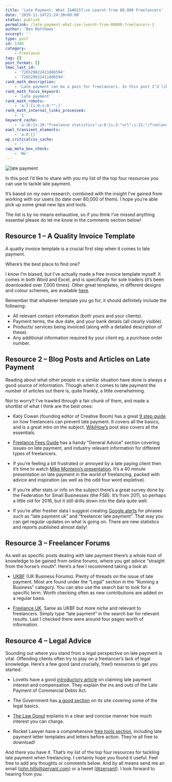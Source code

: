 ```yaml
---
title: 'Late Payment: What I&#8217;ve Learnt from 80,000 Freelancers'
date: '2019-11-14T21:24:38+00:00'
status: publish
permalink: /late-payment-what-ive-learnt-from-80000-freelancers-2
author: 'Ben Matthews'
excerpt: ''
type: post
id: 5386
category:
    - Freelance
tag: []
post_format: []
tmac_last_id:
    - '726529822411886594'
    - '726529822411886594'
rank_math_description:
    - 'Late payment can be a pain for freelancers. In this post I’d like to share with you my list of the top four resources you can use to tackle late payment.'
rank_math_focus_keyword:
    - 'late payment'
rank_math_robots:
    - 'a:1:{i:0;s:0:"";}'
rank_math_internal_links_processed:
    - '1'
keyword_cache:
    - 'a:16:{s:20:"freelance statistics";a:8:{s:3:"url";s:21:"/freelance-statistics";s:5:"times";s:0:"";s:7:"between";s:0:"";s:6:"before";s:0:"";s:5:"after";s:0:"";s:4:"case";N;s:8:"nofollow";N;s:9:"newwindow";N;}s:19:"freelance portfolio";a:8:{s:3:"url";s:30:"/courses/freelance-portfolios/";s:5:"times";s:0:"";s:7:"between";s:0:"";s:6:"before";s:0:"";s:5:"after";s:0:"";s:4:"case";N;s:8:"nofollow";N;s:9:"newwindow";N;}s:19:"accounting software";a:8:{s:3:"url";s:33:"/best-online-accounting-software/";s:5:"times";s:0:"";s:7:"between";s:0:"";s:6:"before";s:0:"";s:5:"after";s:0:"";s:4:"case";N;s:8:"nofollow";N;s:9:"newwindow";N;}s:19:"freelance community";a:8:{s:3:"url";s:20:"/freelance-community";s:5:"times";s:0:"";s:7:"between";s:0:"";s:6:"before";s:0:"";s:5:"after";s:0:"";s:4:"case";N;s:8:"nofollow";N;s:9:"newwindow";N;}s:19:"freelance questions";a:8:{s:3:"url";s:20:"/freelance-community";s:5:"times";s:0:"";s:7:"between";s:0:"";s:6:"before";s:0:"";s:5:"after";s:0:"";s:4:"case";N;s:8:"nofollow";N;s:9:"newwindow";N;}s:18:"freelance expenses";a:8:{s:3:"url";s:19:"/freelance-expenses";s:5:"times";s:0:"";s:7:"between";s:0:"";s:6:"before";s:0:"";s:5:"after";s:0:"";s:4:"case";N;s:8:"nofollow";N;s:9:"newwindow";N;}s:18:"freelance training";a:8:{s:3:"url";s:8:"/courses";s:5:"times";s:0:"";s:7:"between";s:0:"";s:6:"before";s:0:"";s:5:"after";s:0:"";s:4:"case";N;s:8:"nofollow";N;s:9:"newwindow";N;}s:15:"freelance tools";a:8:{s:3:"url";s:21:"/best-freelance-tools";s:5:"times";s:0:"";s:7:"between";s:0:"";s:6:"before";s:0:"";s:5:"after";s:0:"";s:4:"case";N;s:8:"nofollow";N;s:9:"newwindow";N;}s:15:"freelance rates";a:8:{s:3:"url";s:16:"/freelance-rates";s:5:"times";s:0:"";s:7:"between";s:0:"";s:6:"before";s:0:"";s:5:"after";s:0:"";s:4:"case";N;s:8:"nofollow";N;s:9:"newwindow";N;}s:14:"freelance work";a:8:{s:3:"url";s:15:"/freelance-work";s:5:"times";s:0:"";s:7:"between";s:0:"";s:6:"before";s:0:"";s:5:"after";s:0:"";s:4:"case";N;s:8:"nofollow";N;s:9:"newwindow";N;}s:14:"freelance jobs";a:8:{s:3:"url";s:15:"/freelance-jobs";s:5:"times";s:0:"";s:7:"between";s:0:"";s:6:"before";s:0:"";s:5:"after";s:0:"";s:4:"case";N;s:8:"nofollow";N;s:9:"newwindow";N;}s:13:"balance sheet";a:8:{s:3:"url";s:46:"https://freetrain.co/balance-sheet-definition/";s:5:"times";s:0:"";s:7:"between";s:0:"";s:6:"before";s:0:"";s:5:"after";s:0:"";s:4:"case";N;s:8:"nofollow";N;s:9:"newwindow";N;}s:7:"courses";a:8:{s:3:"url";s:8:"/courses";s:5:"times";s:0:"";s:7:"between";s:0:"";s:6:"before";s:0:"";s:5:"after";s:0:"";s:4:"case";N;s:8:"nofollow";N;s:9:"newwindow";N;}s:5:"rates";a:8:{s:3:"url";s:16:"/freelance-rates";s:5:"times";s:0:"";s:7:"between";s:0:"";s:6:"before";s:0:"";s:5:"after";s:0:"";s:4:"case";N;s:8:"nofollow";N;s:9:"newwindow";N;}s:4:"ir35";a:8:{s:3:"url";s:5:"/ir35";s:5:"times";s:0:"";s:7:"between";s:0:"";s:6:"before";s:0:"";s:5:"after";s:0:"";s:4:"case";N;s:8:"nofollow";N;s:9:"newwindow";N;}s:13:"keywords_time";i:1565621654;}'
eael_transient_elements:
    - 'a:0:{}'
wp_criticalcss_cache:
    - ''
cwp_meta_box_check:
    - 'No'
---
```

![late payment](http://benrmatthews.com/wp-content/uploads/2016/02/late-payment.jpg)

<span style="font-weight: 400;">In this post I’d like to share with you my list of the top four resources you can use to tackle late payment. </span>

<span style="font-weight: 400;">It’s based on my own research, combined with the insight I’ve gained from working with our users (to date over 80,000 of them). I hope you’re able pick up some great new tips and tools. </span>

<span style="font-weight: 400;">The list is by no means exhaustive, so if you think I’ve missed anything essential please do let me know in the comments section below! </span>

**Resource 1 – A Quality Invoice Template**
-------------------------------------------

<span style="font-weight: 400;">A quality invoice template is a crucial first step when it comes to late payment. </span>

<span style="font-weight: 400;">Where’s the best place to find one?</span>

<span style="font-weight: 400;">I know I’m biased, but I’ve actually made a </span><span style="font-weight: 400;">free invoice template</span><span style="font-weight: 400;"> myself. It comes in both Word and Excel, and is specifically for sole traders (it’s been downloaded over 7,000 times). Other great templates, in different designs and colour schemes, are available [here](http://benrmatthews.com/free-freelance-invoice-templates-generators/)</span><span style="font-weight: 400;">.</span>

<span style="font-weight: 400;">Remember that whatever template you go for, it should definitely include the following:</span>

- <span style="font-weight: 400;">All relevant contact information (both yours and your clients).</span>
- <span style="font-weight: 400;">Payment terms, the due date, and your bank details (all clearly visible).</span>
- <span style="font-weight: 400;">Products/ services being invoiced (along with a detailed description of these).</span>
- <span style="font-weight: 400;">Any additional information required by your client eg. a purchase order number.</span>

**Resource 2 – Blog Posts and Articles on Late Payment**
--------------------------------------------------------

<span style="font-weight: 400;">Reading about what other people in a similar situation have done is always a good source of information. Though when it comes to late payment the number of articles out there is, quite frankly, a little overwhelming.</span>

<span style="font-weight: 400;">Not to worry!! I’ve trawled through a fair chunk of them, and made a shortlist of what I think are the best ones:</span>

- <span style="font-weight: 400;">Katý Cowan (founding editor of Creative Boom) has a great </span>[<span style="font-weight: 400;">9 step guide</span>](http://www.creativeboom.com/tips/how-to-prevent-late-payment-from-clients/)<span style="font-weight: 400;"> on how freelancers can prevent late payment. It covers all the basics, and is a great intro on the subject. </span>[<span style="font-weight: 400;">WikiHow’s</span>](http://www.wikihow.com/Prevent-Late-Payments-from-Customers)<span style="font-weight: 400;"> post also covers all the essentials.</span>

- [<span style="font-weight: 400;">Freelance Fees Guide</span>](http://www.londonfreelance.org/feesguide/index.php?&section=Welcome&subsect=All&subsubs=All)<span style="font-weight: 400;"> has a handy “General Advice” section covering issues on late payment, and industry relevant information for different types of freelancers.</span>

- <span style="font-weight: 400;">If you’re feeling a bit frustrated or annoyed by a late paying client then it’s time to watch </span>[<span style="font-weight: 400;">Mike Monteiro’s presentation</span>](https://vimeo.com/22053820)<span style="font-weight: 400;">. It’s a 40 minute presentation on late payment in the world of freelancing, packed with advice and inspiration (as well as the odd four word expletive).</span>

- <span style="font-weight: 400;">If you’re after stats or info on the subject there’s </span><span style="font-weight: 400;">a great survey done by the Federation for Small Businesses</span><span style="font-weight: 400;"> (the FSB). It’s from 2011, so perhaps a little old for 2016, but it still drills down into the data quite well.</span>

- <span style="font-weight: 400;">If you’re after fresher data I suggest creating </span>[<span style="font-weight: 400;">Google alerts</span>](https://www.google.com/alerts)<span style="font-weight: 400;"> for phrases such as “late payment uk” and “freelancer late payment”. That way you can get regular updates on what is going on. There are new statistics and reports published almost daily!</span>

**Resource 3 – Freelancer Forums**
----------------------------------

<span style="font-weight: 400;">As well as specific posts dealing with late payment there’s a whole host of knowledge to be gained from online forums, where you get advice “straight from the horse’s mouth”. Here’s a few I recommend taking a look at:</span>

- [<span style="font-weight: 400;">UKBF</span>](http://www.ukbusinessforums.co.uk/)<span style="font-weight: 400;"> (UK Business Forums). Plenty of threads on the issue of late payment. Most are found under the “Legal” section in the “Running a Business” category. You can also use the search bar to look for a specific term. Worth checking often as new contributions are added on a regular basis.</span>

- [<span style="font-weight: 400;">Freelance UK</span>](http://www.freelanceuk.com/)<span style="font-weight: 400;">. Same as UKBF but more niche and relevant to freelancers. Simply type “late payment” in the search bar for relevant results. Last I checked there were around four pages worth of information.</span>

**Resource 4 – Legal Advice**
-----------------------------

<span style="font-weight: 400;">Sounding out where you stand from a legal perspective on late payment is vital. Offending clients often try to play on a freelancer’s lack of legal knowledge. Here’s a few good (and crucially, free!) resources to get you started:</span>

- <span style="font-weight: 400;">Lovetts have a good </span>[<span style="font-weight: 400;">introductory article</span>](https://www.lovetts.co.uk/blogs/Claiming-Late-Payment-Interest-and-Compensation.aspx)<span style="font-weight: 400;"> on claiming late payment interest and compensation. They explain the ins and outs of the Late Payment of Commercial Debts Act.</span>

- <span style="font-weight: 400;">The Government has </span>[<span style="font-weight: 400;">a good section</span>](https://www.gov.uk/late-commercial-payments-interest-debt-recovery/when-a-payment-becomes-late)<span style="font-weight: 400;"> on its site covering some of the legal basics.</span>

- [<span style="font-weight: 400;">The Law Donut</span>](http://www.lawdonut.co.uk/law/contracts-disputes/debt-recovery/interest-on-late-payments)<span style="font-weight: 400;"> explains in a clear and concise manner how much interest you can charge.</span>

- <span style="font-weight: 400;">Rocket Lawyer have a comprehensive </span>[<span style="font-weight: 400;">free tools section</span>](https://www.rocketlawyer.co.uk/legal-centres/debt-recovery.rl)<span style="font-weight: 400;">, including late payment letter templates and letters before action. They’re all free to download!</span>

<span style="font-weight: 400;">And there you have it. That’s my list of the top four resources for tackling late payment when freelancing. I certainly hope you found it useful. Feel free to add any thoughts or comments below. And by all means send me an email (</span>[<span style="font-weight: 400;">john.hills@zervant.com</span>](mailto:john.hills@zervant.com)<span style="font-weight: 400;">) or a tweet ([@zervant](http://twitter.com/zervant)). I look forward to hearing from you.</span>